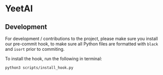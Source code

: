 # YeetAI
## Development
For development / contributions to the project, please make sure you install
our pre-commit hook, to make sure all Python files are formatted with `black`
and `isort` prior to commiting.

To install the hook, run the following in terminal:
```bash
python3 scripts/install_hook.py
```
